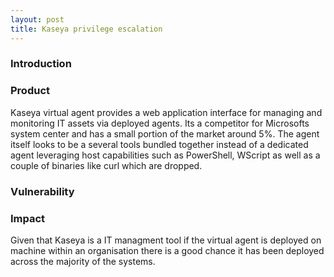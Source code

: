 ```yaml
---
layout: post
title: Kaseya privilege escalation
---
```


<h3>Introduction</h3>

<h3>Product</h3>
Kaseya virtual agent provides a web application interface for managing and monitoring IT assets via deployed agents.
Its a competitor for Microsofts system center and has a small portion of the market around 5%.
The agent itself looks to be a several tools bundled together instead of a dedicated agent leveraging host capabilities such as PowerShell, WScript as well as a couple of binaries like curl which are dropped.


<h3>Vulnerability</h3>

<h3>Impact</h3>
Given that Kaseya is a IT managment tool if the virtual agent is deployed on machine within an organisation there is a good chance it has been deployed across the majority of the systems.
